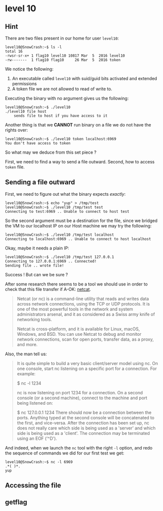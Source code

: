 # level 10

## Hint

There are two files present in our home for user `level10`:

```shell-session
level10@SnowCrash:~$ ls -l
total 16
-rwsr-sr-x+ 1 flag10 level10 10817 Mar  5  2016 level10
-rw-------  1 flag10 flag10     26 Mar  5  2016 token
```

We notice the following:
1. An executable called `level10` with suid/guid bits activated and extended permissions
2. A token file we are not allowed to read of write to.

Executing the binary with no argument gives us the following:

```shell-session
level10@SnowCrash:~$ ./level10
./level10 file host
	sends file to host if you have access to it
```

Another thing is that we **CANNOT** run binary on a file we do not have the rights over:
```shell-session
level10@SnowCrash:~$ ./level10 token localhost:6969
You don't have access to token
```

So what may we deduce from this set piece ?

First, we need to find a way to send a file outward. 
Second, how to access `token` file.

## Sending a file outward

First, we need to figure out what the binary expects *exactly*:

```shell-session
level10@SnowCrash:~$ echo "yup" > /tmp/test
level10@SnowCrash:~$ ./level10 /tmp/test test
Connecting to test:6969 .. Unable to connect to host test
```

So the second argument must be a destination for the file, since we bridged the VM to our localhost IP on our Host machine we may try the following:

```shell-session
level10@SnowCrash:~$ ./level10 /tmp/test localhost
Connecting to localhost:6969 .. Unable to connect to host localhost
```

Okay, maybe it needs a plain IP:

```shell-session
level10@SnowCrash:~$ ./level10 /tmp/test 127.0.0.1
Connecting to 127.0.0.1:6969 .. Connected!
Sending file .. wrote file!
```
Success !
But can we be sure ?

After some research there seems to be a tool we should use in order to check that this file transfer if A-OK: [netcat](https://linuxize.com/post/netcat-nc-command-with-examples/).

> Netcat (or nc) is a command-line utility that reads and writes data across network connections, using the TCP or UDP protocols. It is one of the most powerful tools in the network and system administrators arsenal, and it as considered as a Swiss army knife of networking tools.
>
>Netcat is cross-platform, and it is available for Linux, macOS, Windows, and BSD. You can use Netcat to debug and monitor network connections, scan for open ports, transfer data, as a proxy, and more.

Also, the man tell us:
> It is quite simple to build a very basic client/server model using nc. On one console, start nc listening on a specific port for a connection. For example:
>
> $ nc -l 1234
>
> nc is now listening on port 1234 for a connection. On a second console (or a second machine), connect to the machine and port being listened on:
>
> $ nc 127.0.0.1 1234
> There should now be a connection between the ports. Anything typed at the second console will be concatenated to the first, and vice-versa. After the connection has been set up, nc does not really care which side is being used as a 'server' and which side is being used as a 'client'. The connection may be terminated using an EOF ('^D'). 

And indeed, when we launch the `nc` tool with the right `-l` option, and redo the sequence of commands we did for our first test we get:
```shell-session
level10@SnowCrash:~$ nc -l 6969
.*( )*.
yup
```

## Accessing the file

## getflag
